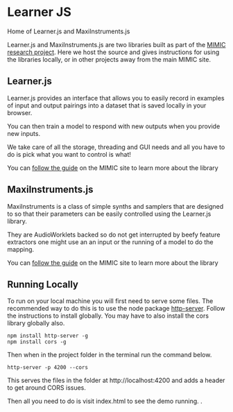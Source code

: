 # Learner JS

Home of Learner.js and MaxiInstruments.js

Learner.js and MaxiInstruments.js are two libraries built as part of the [MIMIC
research project](https://mimicproject.com). Here we host the source and gives instructions
for using the libraries locally, or in other projects away from the main MIMIC site.

## Learner.js

Learner.js provides an interface that allows you to easily record in examples of input and output pairings into a dataset that is saved locally in your browser.

You can then train a model to respond with new outputs when you provide new inputs.

We take care of all the storage, threading and GUI needs and all you have to do is pick what you want to control is what!

You can [follow the guide](https://mimicproject.com/guides/learner) on the MIMIC site to learn more about the library

## MaxiInstruments.js

MaxiInstruments is a class of simple synths and samplers that are designed to so that their parameters can be easily controlled using the Learner.js library.

They are AudioWorklets backed so do not get interrupted by beefy feature extractors one might use an an input or the running of a model to do the mapping.

You can [follow the guide](https://mimicproject.com/guides/maxi-instrument) on the MIMIC site to learn more about the library


## Running Locally

To run on your local machine you will first need to serve some files. The recommended way to do this is to use the node package [http-server](https://www.npmjs.com/package/http-server). Follow the instructions to install globally. You may have to also install the cors library globally also.

```
npm install http-server -g
npm install cors -g
```

Then when in the project folder in the terminal run the command below.

```
http-server -p 4200 --cors
```

This serves the files in the folder at http://localhost:4200 and adds a header to get around CORS issues.

Then all you need to do is visit index.html to see the demo running.
.
